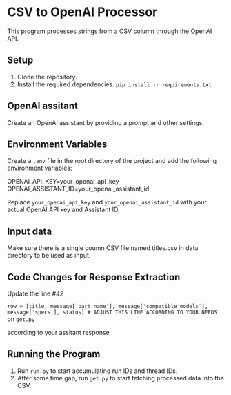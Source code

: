 # CSV to OpenAI Processor

This program processes strings from a CSV column through the OpenAI API.

## Setup

1. Clone the repository.
2. Install the required dependencies. `pip install -r requirements.txt`

## OpenAI assitant

Create an OpenAI assistant by providing a prompt and other settings. 

## Environment Variables

Create a `.env` file in the root directory of the project and add the following environment variables:

OPENAI_API_KEY=your_openai_api_key
OPENAI_ASSISTANT_ID=your_openai_assistant_id

Replace `your_openai_api_key` and `your_openai_assistant_id` with your actual OpenAI API key and Assistant ID.

## Input data

Make sure there is a single coumn CSV file named titles.csv in data directory to be used as input.

## Code Changes for Response Extraction

Update the line *#42* 

`row = [title, message['part_name'], message['compatible_models'], message['specs'], status] # ADJUST THIS LINE ACCORDING TO YOUR NEEDS` on `get.py` 

according to your assitant response

## Running the Program

1. Run `run.py` to start accumulating run IDs and thread IDs.
2. After some time gap, run `get.py` to start fetching processed data into the CSV.
